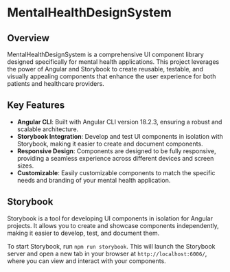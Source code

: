 # MentalHealthDesignSystem

## Overview

MentalHealthDesignSystem is a comprehensive UI component library designed specifically for mental health applications. This project leverages the power of Angular and Storybook to create reusable, testable, and visually appealing components that enhance the user experience for both patients and healthcare providers.

## Key Features

- **Angular CLI**: Built with Angular CLI version 18.2.3, ensuring a robust and scalable architecture.
- **Storybook Integration**: Develop and test UI components in isolation with Storybook, making it easier to create and document components.
- **Responsive Design**: Components are designed to be fully responsive, providing a seamless experience across different devices and screen sizes.
- **Customizable**: Easily customizable components to match the specific needs and branding of your mental health application.

## Storybook

Storybook is a tool for developing UI components in isolation for Angular projects. It allows you to create and showcase components independently, making it easier to develop, test, and document them. 

To start Storybook, run `npm run storybook`. This will launch the Storybook server and open a new tab in your browser at `http://localhost:6006/`, where you can view and interact with your components.
